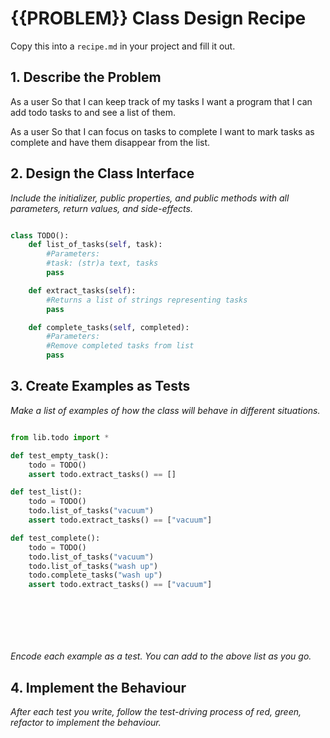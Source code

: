 # {{PROBLEM}} Class Design Recipe

Copy this into a `recipe.md` in your project and fill it out.

## 1. Describe the Problem

As a user
So that I can keep track of my tasks
I want a program that I can add todo tasks to and see a list of them.

As a user
So that I can focus on tasks to complete
I want to mark tasks as complete and have them disappear from the list.

## 2. Design the Class Interface

_Include the initializer, public properties, and public methods with all parameters, return values, and side-effects._

```python

class TODO():
    def list_of_tasks(self, task):
        #Parameters:
        #task: (str)a text, tasks
        pass

    def extract_tasks(self):
        #Returns a list of strings representing tasks
        pass

    def complete_tasks(self, completed):
        #Parameters:
        #Remove completed tasks from list
        pass

```

## 3. Create Examples as Tests

_Make a list of examples of how the class will behave in different situations._

```python

from lib.todo import *

def test_empty_task():
    todo = TODO()
    assert todo.extract_tasks() == []

def test_list():
    todo = TODO()
    todo.list_of_tasks("vacuum")
    assert todo.extract_tasks() == ["vacuum"]

def test_complete():
    todo = TODO()
    todo.list_of_tasks("vacuum")
    todo.list_of_tasks("wash up")
    todo.complete_tasks("wash up")
    assert todo.extract_tasks() == ["vacuum"]








```

_Encode each example as a test. You can add to the above list as you go._

## 4. Implement the Behaviour

_After each test you write, follow the test-driving process of red, green, refactor to implement the behaviour._
